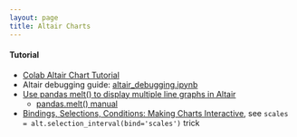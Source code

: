 ```yaml
---
layout: page
title: Altair Charts
---
```


#### Tutorial
* [Colab Altair Chart Tutorial](https://colab.research.google.com/github/altair-viz/altair_notebooks/blob/master/notebooks/02-Tutorial.ipynb#scrollTo=hCTf3eofqJNq)
* Altair debugging guide: [altair_debugging.ipynb](https://colab.research.google.com/github/uwdata/visualization-curriculum/blob/master/altair_debugging.ipynb)
* [Use pandas melt() to display multiple line graphs in Altair](https://github.com/altair-viz/altair/issues/968)
  * [pandas.melt() manual](https://pandas.pydata.org/docs/reference/api/pandas.melt.html)
* [Bindings, Selections, Conditions: Making Charts Interactive](https://altair-viz.github.io/user_guide/interactions.html), see `scales = alt.selection_interval(bind='scales')` trick